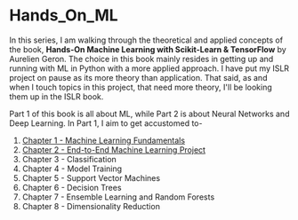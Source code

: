 # Hands_On_ML  
  
In this series, I am walking through the theoretical  and applied concepts of the book, **Hands-On Machine Learning with Scikit-Learn & TensorFlow** by Aurelien Geron. The choice in this book mainly resides in getting up and running with ML in Python with a more applied approach. I have put my ISLR project on pause as its more theory than application. That said, as and when I touch topics in this project, that need more theory, I'll be looking them up in the ISLR book.  
  
Part 1 of this book is all about ML, while Part 2 is about Neural Networks and Deep Learning. In Part 1, I aim to get accustomed to-  

1. [Chapter 1 - Machine Learning Fundamentals](https://github.com/aniruddha-panwar/Hands_On_ML/tree/master/Chapter%202%20-%20End-to-End%20Machine%20Learning%20Project)
2. [Chapter 2 - End-to-End Machine Learning Project](https://github.com/aniruddha-panwar/Hands_On_ML/tree/master/Chapter%202%20-%20End-to-End%20Machine%20Learning%20Project)
3. Chapter 3 - Classification
4. Chapter 4 - Model Training
5. Chapter 5 - Support Vector Machines
6. Chapter 6 - Decision Trees
7. Chapter 7 - Ensemble Learning and Random Forests
8. Chapter 8 - Dimensionality Reduction
